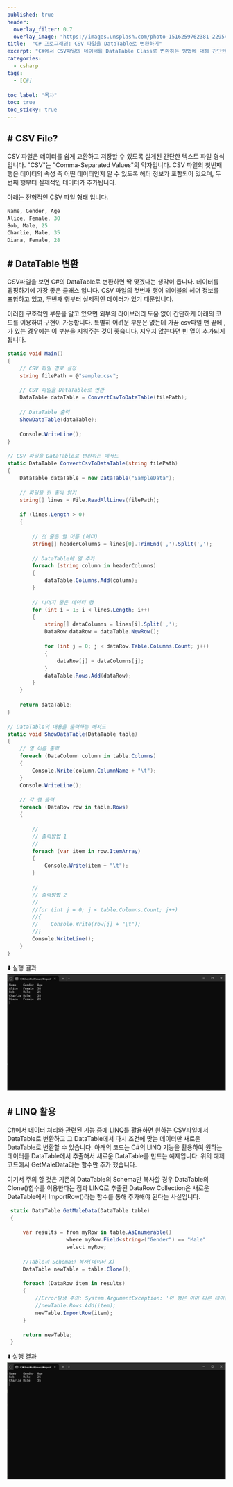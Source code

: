 ```yaml
---
published: true
header:
  overlay_filter: 0.7 
  overlay_image: "https://images.unsplash.com/photo-1516259762381-22954d7d3ad2?ixlib=rb-1.2.1&ixid=MnwxMjA3fDB8MHxwaG90by1wYWdlfHx8fGVufDB8fHx8&auto=format&fit=crop&w=1778&q=80"
title:  "C# 프로그래밍: CSV 파일을 DataTable로 변환하기"
excerpt: "C#에서 CSV파일의 데이터를 DataTable Class로 변환하는 방법에 대해 간단한 예제를 통해 알아 봅니다."
categories:
  - csharp
tags:
  - [C#]
 
toc_label: "목차"
toc: true
toc_sticky: true
---
```




## # CSV File?

 CSV 파일은 데이터를 쉽게 교환하고 저장할 수 있도록 설계된 간단한 텍스트 파일 형식입니다. "CSV"는 "Comma-Separated Values"의 약자입니다. CSV 파일의 첫번째 행은 데이터의 속성 즉 어떤 데이터인지 알 수 있도록 헤더 정보가 포함되어 있으며, 두번째 행부터 실제적인 데이터가 추가됩니다.

 아래는 전형적인 CSV 파일 형태 입니다.
``` c
Name, Gender, Age
Alice, Female, 30
Bob, Male, 25
Charlie, Male, 35
Diana, Female, 28
```

## # DataTable 변환

CSV파일을 보면 C#의 DataTable로 변환하면 딱 맞겠다는 생각이 듭니다. 데이터를 맵핑하기에 가장 좋은 클래스 입니다. CSV 파일의 첫번째 행이 테이블의 헤더 정보를 포함하고 있고, 두번째 행부터 실제적인 데이터가 있기 때문입니다. 

이러한 구조적인 부분을 알고 있으면 외부의 라이브러리 도움 없이 간단하게 아래의 코드를 이용하여 구현이 가능합니다. 특별히 어려운 부분은 없는데 가끔 csv파일 맨 끝에 ,가 있는 경우에는 이 부분을 지워주는 것이 좋습니다. 지우지 않는다면 빈 열이 추가되게 됩니다.

``` c#
static void Main()
{
    // CSV 파일 경로 설정
    string filePath = @"sample.csv";

    // CSV 파일을 DataTable로 변환
    DataTable dataTable = ConvertCsvToDataTable(filePath);

    // DataTable 출력
    ShowDataTable(dataTable);

    Console.WriteLine();
}

// CSV 파일을 DataTable로 변환하는 메서드
static DataTable ConvertCsvToDataTable(string filePath)
{
    DataTable dataTable = new DataTable("SampleData");

    // 파일을 한 줄씩 읽기
    string[] lines = File.ReadAllLines(filePath);

    if (lines.Length > 0)
    {

        // 첫 줄은 열 이름 (헤더)
        string[] headerColumns = lines[0].TrimEnd(',').Split(',');

        // DataTable에 열 추가
        foreach (string column in headerColumns)
        {
            dataTable.Columns.Add(column);
        }

        // 나머지 줄은 데이터 행
        for (int i = 1; i < lines.Length; i++)
        {
            string[] dataColumns = lines[i].Split(',');
            DataRow dataRow = dataTable.NewRow();

            for (int j = 0; j < dataRow.Table.Columns.Count; j++)
            {
                dataRow[j] = dataColumns[j];
            }
            dataTable.Rows.Add(dataRow);
        }
    }

    return dataTable;
}

// DataTable의 내용을 출력하는 메서드
static void ShowDataTable(DataTable table)
{
    // 열 이름 출력
    foreach (DataColumn column in table.Columns)
    {
        Console.Write(column.ColumnName + "\t");
    }
    Console.WriteLine();

    // 각 행 출력
    foreach (DataRow row in table.Rows)
    {

        //
        // 출력방법 1
        //
        foreach (var item in row.ItemArray)
        {
            Console.Write(item + "\t");
        }

        //
        // 출력방법 2
        //
        //for (int j = 0; j < table.Columns.Count; j++)
        //{
        //    Console.Write(row[j] + "\t");
        //}
        Console.WriteLine();
    }
}
```

⬇️ 실행 결과<br>
![CSV To DataTable](/images/2024-07-11-13-19-20.png)


## # LINQ 활용
C#에서 데이터 처리와 관련된 기능 중에 LINQ를 활용하면 원하는 CSV파일에서 DataTable로 변환하고 그 DataTable에서 다시 조건에 맞는 데이터만 새로운 DataTable로 변환할 수 있습니다. 아래의 코드는 C#의 LINQ 기능을 활용하여 원하는 데이터를 DataTable에서 추출해서 새로운 DataTable를 만드는 예제입니다. 위의 예제 코드에서 GetMaleData라는 함수만 추가 했습니다.<BR>

여기서 주의 할 것은 기존의 DataTable의 Schema만 복사할 경우 DataTable의 Clone()함수를 이용한다는 점과 LINQ로 추출된 DataRow Collection은 새로운 DataTable에서 ImportRow()라는 함수를 통해 추가해야 된다는 사실입니다. 

```c#
 static DataTable GetMaleData(DataTable table)
 {

     var results = from myRow in table.AsEnumerable()
                   where myRow.Field<string>("Gender") == "Male"
                   select myRow;

     //Table의 Schema만 복사(데이터 X)
     DataTable newTable = table.Clone();

     foreach (DataRow item in results)
     {
         //Error발생 주의: System.ArgumentException: '이 행은 이미 다른 테이블에 속해 있습니다.'
         //newTable.Rows.Add(item);
         newTable.ImportRow(item);
     }

     return newTable;
 }
```

⬇️ 실행 결과<br>
![New DataTable by using C# LINQ](/images/2024-07-11-13-23-14.png)